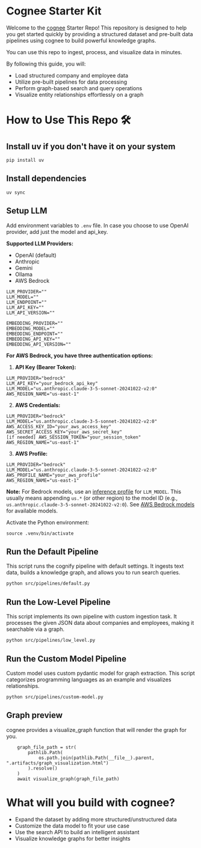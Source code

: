 
# Cognee Starter Kit
Welcome to the <a href="https://github.com/topoteretes/cognee">cognee</a> Starter Repo! This repository is designed to help you get started quickly by providing a structured dataset and pre-built data pipelines using cognee to build powerful knowledge graphs.

You can use this repo to ingest, process, and visualize data in minutes. 

By following this guide, you will:

- Load structured company and employee data
- Utilize pre-built pipelines for data processing
- Perform graph-based search and query operations
- Visualize entity relationships effortlessly on a graph

# How to Use This Repo 🛠

## Install uv if you don't have it on your system
```
pip install uv
```
## Install dependencies
```
uv sync
```

## Setup LLM
Add environment variables to `.env` file.
In case you choose to use OpenAI provider, add just the model and api_key.

**Supported LLM Providers:**
- OpenAI (default)
- Anthropic
- Gemini
- Ollama
- AWS Bedrock

```
LLM_PROVIDER=""
LLM_MODEL=""
LLM_ENDPOINT=""
LLM_API_KEY=""
LLM_API_VERSION=""

EMBEDDING_PROVIDER=""
EMBEDDING_MODEL=""
EMBEDDING_ENDPOINT=""
EMBEDDING_API_KEY=""
EMBEDDING_API_VERSION=""
```

**For AWS Bedrock, you have three authentication options:**

1. **API Key (Bearer Token):**
```
LLM_PROVIDER="bedrock"
LLM_API_KEY="your_bedrock_api_key"
LLM_MODEL="us.anthropic.claude-3-5-sonnet-20241022-v2:0"
AWS_REGION_NAME="us-east-1"
```

2. **AWS Credentials:**
```
LLM_PROVIDER="bedrock"
LLM_MODEL="us.anthropic.claude-3-5-sonnet-20241022-v2:0"
AWS_ACCESS_KEY_ID="your_aws_access_key"
AWS_SECRET_ACCESS_KEY="your_aws_secret_key"
[if needed] AWS_SESSION_TOKEN="your_session_token"
AWS_REGION_NAME="us-east-1"
```

3. **AWS Profile:**
```
LLM_PROVIDER="bedrock"
LLM_MODEL="us.anthropic.claude-3-5-sonnet-20241022-v2:0"
AWS_PROFILE_NAME="your_aws_profile"
AWS_REGION_NAME="us-east-1"
```

**Note:** For Bedrock models, use an [inference profile](https://docs.aws.amazon.com/bedrock/latest/APIReference/API_runtime_InvokeModel.html#API_runtime_InvokeModel_Example_5:~:text=Use%20an%20inference%20profile%20in%20model%20invocation) for `LLM_MODEL`. This usually means appending `us.*` (or other region) to the model ID (e.g., `us.anthropic.claude-3-5-sonnet-20241022-v2:0`). See [AWS Bedrock models](https://docs.aws.amazon.com/bedrock/latest/userguide/models-supported.html) for available models.

Activate the Python environment:
```
source .venv/bin/activate
```

## Run the Default Pipeline

This script runs the cognify pipeline with default settings. It ingests text data, builds a knowledge graph, and allows you to run search queries.

```
python src/pipelines/default.py
```

## Run the Low-Level Pipeline

This script implements its own pipeline with custom ingestion task. It processes the given JSON data about companies and employees, making it searchable via a graph.

```
python src/pipelines/low_level.py
```

## Run the Custom Model Pipeline

Custom model uses custom pydantic model for graph extraction. This script categorizes programming languages as an example and visualizes relationships.

```
python src/pipelines/custom-model.py
```

## Graph preview 

cognee provides a visualize_graph function that will render the graph for you.

```
    graph_file_path = str(
        pathlib.Path(
            os.path.join(pathlib.Path(__file__).parent, ".artifacts/graph_visualization.html")
        ).resolve()
    )
    await visualize_graph(graph_file_path)
```

# What will you build with cognee?

- Expand the dataset by adding more structured/unstructured data
- Customize the data model to fit your use case
- Use the search API to build an intelligent assistant
- Visualize knowledge graphs for better insights
